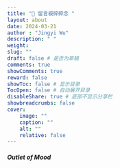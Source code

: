 ```yaml
---
title: "🧸 留言板碎碎念 "
layout: about
date: 2024-03-21
author : "Jingyi Wu"
description: " "
weight:
slug: ""
draft: false # 是否为草稿
comments: true
showComments: true
reward: false
showToc: false # 显示目录
TocOpen: false # 自动展开目录
disableShare: true # 底部不显示分享栏
showbreadcrumbs: false
cover:
    image: ""
    caption: ""
    alt: ""
    relative: false
---
```






##### _Outlet of Mood_ 